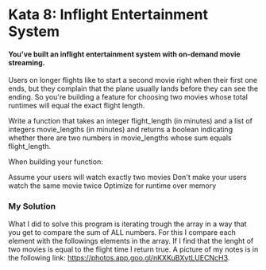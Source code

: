 # Kata 8: Inflight Entertainment System 

#### You've built an inflight entertainment system with on-demand movie streaming.

Users on longer flights like to start a second movie right when their first one ends, but they complain that the plane usually lands before they can see the ending. So you're building a feature for choosing two movies whose total runtimes will equal the exact flight length.

Write a function that takes an integer flight_length (in minutes) and a list of integers movie_lengths (in minutes) and returns a boolean indicating whether there are two numbers in movie_lengths whose sum equals flight_length.

When building your function:

Assume your users will watch exactly two movies
Don't make your users watch the same movie twice
Optimize for runtime over memory

### My Solution 
What I did to solve this program is iterating trough the array in a way that you get to compare the sum of ALL numbers. For this I compare each element with the followings elements in the array. If I find that the lenght of two movies is equal to the flight time I return true. A picture of my notes is in the following link: https://photos.app.goo.gl/nKXKuBXytLUECNcH3. 
